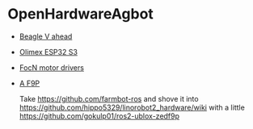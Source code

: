 # OpenHardwareAgbot

- [Beagle V ahead](https://www.beagleboard.org/boards/beaglev-ahead)
- [Olimex ESP32 S3](https://www.olimex.com/Products/IoT/ESP32-S3/ESP32-S3-DevKit-Lipo/open-source-hardware)
- [FocN motor drivers](https://www.tindie.com/products/plab/focn-bldc-driver-module/)
- [A F9P](https://vi.aliexpress.com/item/1005006274852105.html)

  Take https://github.com/farmbot-ros and shove it into https://github.com/hippo5329/linorobot2_hardware/wiki with a little https://github.com/gokulp01/ros2-ublox-zedf9p
